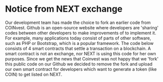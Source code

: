# Notice from NEXT exchange
Our development team has made the choice to fork an earlier code from COINvest. Github is an open-source website where developers are 'sharing' codes between other developers to make improvements of to implement it. For example, many applications today consist of parts of other software, such as PHP or Bootstrap, which is a popular framework. The code below consists of 4 smart contracts that settle a transaction on a blockchain. A smart contract is not an exchange, nor NEXT is using this code for her own purposes. Since we get the news that Coinvest was not happy that we 'fork' this public code on our Github we decided to remove the fork and upload our own smart contract for developers which want to generate a token (like COIN) to get listed on NEXT.
